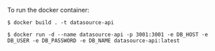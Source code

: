 To run the docker container:

```
$ docker build . -t datasource-api
```

```
$ docker run -d --name datasource-api -p 3001:3001 -e DB_HOST -e DB_USER -e DB_PASSWORD -e DB_NAME datasource-api:latest
```
